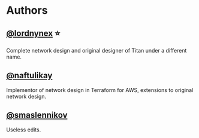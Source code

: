 # Authors

## [@lordnynex][lordnynex] :star:

Complete network design and original designer of Titan under a different name.

## [@naftulikay][naftulikay]

Implementor of network design in Terraform for AWS, extensions to original network design.

## [@smaslennikov][smaslennikov]

Useless edits.

 [lordnynex]: https://github.com/lordnynex
 [naftulikay]: https://github.com/naftulikay
 [smaslennikov]: https://github.com/smaslennikov
